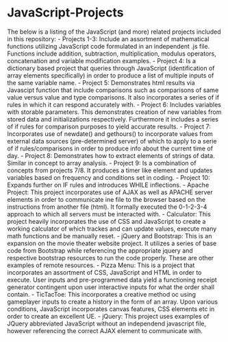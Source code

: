 # JavaScript-Projects



The below is a listing of the JavaScript (and more) related projects included in this repository:
    - Projects 1-3: Include an assortment of mathematical functions utilizing JavaScript code formulated in an independent .js file.  Functions include addition, subtraction, multiplication, modulus operators, concatenation and variable modification examples.
    - Project 4:  Is a dictionary based project that queries through JavaScript (identification of array elements specifically) in order to produce a list of multiple inputs of the same variable name.
    - Project 5:  Demonstrates html results via Javascipt function that include comparisons such as comparisons of same value versus value and type comparisons.  It also incorporates a series of if rules in which it can respond accurately with.
    - Project 6:  Includes variables with storable parameters.  This demonstrates creation of new variables from stored data and initializations respectively.  Furthermore it includes a series of if rules for comparison purposes to yield accurate results.
    - Project 7:  Incorporates use of newdate() and gethours() to incorporate values from external data sources (pre-determined server) of which to apply to a serie of if rules/comparisons in order to produce info about the current time of day.
    - Project 8:  Demonstrates how to extract elements of strings of data.  Similar in concept to array analysis.
    - Project 9:  Is a combination of concepts from projects 7/8.  It produces a timer like element and updates variables based on frequency and conditions set in coding.
    - Project 10:  Expands further on IF rules and introduces WHILE inflections.
    - Apache Project:  This project incorporates use of AJAX as well as APACHE server elements in order to communicate ine file to the browser based on the instructions from another file (html).  It formally executed the 0-1-2-3-4 approach to which all servers must be interacted with.
    - Calculator:  This project heavily incorporates the use of CSS and JavaScript to create a working calculator of which trackes and can update values, execute many math functions and be manually reset.
    - jQuery and Bootstrap:  This is an expansion on the movie theater website project.  It utilizes a series of base code from Bootstrap while referencing the appropriate jquery and respective bootstrap resources to run the code properly.  These are other examples of remote resources.
    - Pizza Menu:  This is a project that incorporates an assortment of CSS, JavaScript and HTML in order to execute.  User inputs and pre-programmed data yield a functioning receipt generator contingent upon user interactive inputs for what the order shall contain.
    - TicTacToe:  This incorporates a creative method oc using gameplayer inputs to create a history in the form of an array.  Upon various conditions, JavaScript incorporates canvas features, CSS elements etc in order to create an excellent UE.
    - jQuery:  This project uses examples of JQuery abbreviated JavaScript without an independend javascript file, however referencing the correct AJAX element to communicate with.
